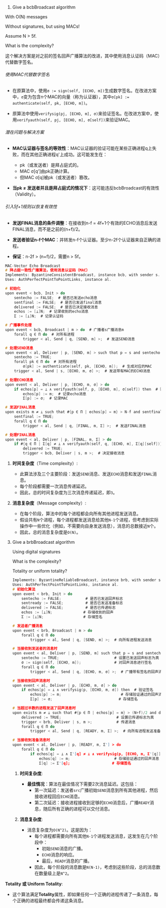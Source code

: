 1. Give a bcbBroadcast algorithm 

With O(N) messages

Without signatures, but using MACs!

Assume N > 5f.

What is the complexity?

这个解决方案是对之前的签名回声广播算法的改进，其中使用消息认证码（MAC）代替数字签名。

###### 使用MAC代替数字签名
- 在原算法中，使用`σ := sign(self, [ECHO, m])`生成数字签名。在改进方案中，`σ`变为包含n个MAC的向量（称为认证器），其中`σ[pk] := authenticate(self, pk, [ECHO, m])`。

- 原算法中使用`verifysig(pj, [ECHO, m], σ)`来验证签名。在改进方案中，使用`verifyauth(self, pj, [ECHO, m], σ[self])`来验证MAC。

###### 潜在问题与解决方案

- **MAC认证器与签名的等效性**：MAC认证器的验证可能在某些正确进程q上失败，而在其他正确进程q'上成功。这可能发生在：
    - pk（或发送者）是拜占庭式的。
    - MAC σ[q']由pk正确计算。
    - 但MAC σ[q]被pk（或发送者）篡改。

- **当pk ≠ 发送者并且是拜占庭式的情况下**：这可能违反bcbBroadcast的有效性（Validity）。

###### 引入5f+1规则以恢复有效性
- **发送FINAL消息的条件调整**：在接收到n-f = 4f+1个有效的ECHO消息后发送FINAL消息，而不是之前的(n+f)/2。

- **发送者验证n-f个MAC**：并转发n-f个认证器。至少n-2f个认证器来自正确的进程。

- **保证**：n-2f > (n+f)/2，需要n > 5f。

```c
MAC-Vector Echo Broadcast
# 拜占庭一致性广播算法，使用消息认证码（MAC）
Implements: ByzantineConsistentBroadcast, instance bcb, with sender s.
Uses: AuthPerfectPointToPointLinks, instance al.

# 初始化
upon event < bcb, Init > do
    sentecho := FALSE;  # 是否已发送echo消息
    sentfinal := FALSE;  # 是否已发送final消息
    delivered := FALSE;  # 是否已决定接收消息
    echos := [⊥]N;  # 记录收到的echo消息
    Σ := [⊥]N;  # 记录认证码

# 广播事件处理
upon event < bcb, Broadcast | m > do  # 广播者s广播消息m
    forall q ∈ Π do  # 对所有进程
        trigger < al, Send | q, [SEND, m] >;  # 发送SEND消息

# 处理SEND消息
upon event < al, Deliver | p, [SEND, m] > such that p = s and sentecho = FALSE do
    sentecho := TRUE;
    forall pk ∈ Π do  # 对所有进程
        σ[pk] := authenticate(self, pk, [ECHO, m]);  # 生成对应的MAC
    trigger < al, Send | s, [ECHO, m, σ] >;  # 发送带有MAC的ECHO消息

# 处理ECHO消息
upon event < al, Deliver | p, [ECHO, m, σ] > do
    if echos[p] = ⊥ ∧ verifyauth(self, p, [ECHO, m], σ[self]) then  # 验证MAC
        echos[p] := m;  # 记录echo消息
        Σ[p] := σ;  # 记录MAC

# 发送FINAL消息
upon exists m ≠ ⊥ such that #{p ∈ Π | echos[p] = m} > N-f and sentfinal = FALSE do
    sentfinal := TRUE;
    forall q ∈ Π do
        trigger < al, Send | q, [FINAL, m, Σ] >;  # 发送FINAL消息

# 处理FINAL消息
upon event < al, Deliver | p, [FINAL, m, Σ] > do
    if #{q ∈ Π | Σ[q] ≠ ⊥ ∧ verifyauth(self, q, [ECHO, m], Σ[q][self])} > (N+f)/2 and delivered = FALSE do
        delivered := TRUE;
        trigger < bcb, Deliver | s, m >;  # 决定接收消息
```

1. **时间复杂度**（Time complexity）:
   - 此算法涉及三个主要阶段：发送`SEND`消息、发送`ECHO`消息和发送`FINAL`消息。
   - 每个阶段都需要一次消息传递延迟。
   - 因此，总的时间复杂度为三次消息传递延迟，即`3`。

2. **消息复杂度**（Message complexity）:
   - 在每个阶段，算法中的每个进程都会向所有其他进程发送消息。
   - 假设共有`N`个进程，每个进程都发送消息给其他`N-1`个进程，但考虑到实际操作中一些优化（例如，不需要向自身发送消息），消息的总数接近`N`个。
   - 因此，总的消息复杂度是`O(N)`。

2. Give a brbBroadcast algorithm 

   Using digital signatures

   What is the complexity?

   Totality or uniform totality?

   ```c
   Implements: ByzantineReliableBroadcast, instance brb, with sender s.
   Uses: AuthPerfectPointToPointLinks, instance al.
   # 初始化算法
   upon event < brb, Init > do
       sentecho := FALSE;           # 是否已发送回声标志
       sentready := FALSE;          # 是否已发送准备标志
       delivered := FALSE;          # 是否已传递标志
       echos := [⊥]N;              # 存储收到的回声
       Σ := [⊥]N;                  # 存储签名
   
   # 发送者广播消息
   upon event < brb, Broadcast | m > do
       forall q ∈ Π do
           trigger < al, Send | q, [SEND, m] >;  # 向所有进程发送消息
   
   # 当接收到发送者的消息时
   upon event < al, Deliver | p, [SEND, m] such that p = s and sentecho = FALSE do
       sentecho := TRUE;                         # 设置已发送回声标志为真
       σ := sign(self, [ECHO, m]);               # 对回声消息进行签名
       forall q ∈ Π do
           trigger < al, Send | q, [ECHO, m, σ] >;  # 广播带有签名的回声消息
   
   # 当接收到回声消息时
   upon event < al, Deliver | p, [ECHO, m, σ] > do
       if echos[p] = ⊥ ∧ verifysig(p, [ECHO, m, σ]) then  # 验证签名
           echos[p] := m;                           # 存储验证通过的回声消息
           Σ[p] := σ;                              # 存储签名
   
   # 当超过半数的进程发送了回声消息时
   upon exists m ≠ ⊥ such that #{p ∈ Π | echos[p] = m} > (N+f)/2 and delivered = FALSE do
       delivered := TRUE;                         # 设置已传递标志为真
       trigger < brb, Deliver | s, m >;           # 传递消息
       forall q ∈ Π do
           trigger < al, Send | q, [READY, m, Σ] >;  # 向所有进程发送准备消息
   
   # 当接收到准备消息时
   upon event < al, Deliver | p, [READY, m, Σ'] > do
       forall q ∈ Π do
           if echos[q] = ⊥ ∧ Σ'[q] ≠ ⊥ ∧ verifysig(p, [ECHO, m, Σ'[q]]) then
               echos[q] := m;                    # 存储验证通过的回声消息
               Σ[q] := Σ'[q];                   # 存储签名
   ```

   1. **时间复杂度**:
      - **最佳情况**：算法在最佳情况下需要2次消息延迟。这包括：
        - 第一次延迟：发送者`src`广播初始`SEND`消息到所有其他进程，然后接收进程回应`ECHO`消息。
        - 第二次延迟：接收进程接收到足够的`ECHO`消息后，广播`READY`消息，随后所有正确的进程可以交付消息。

   2. **消息复杂度**:
      - 消息复杂度为`O(N^2)`。这是因为：
        - 每个进程都需要向所有其他`N-1`个进程发送消息，这发生在几个阶段中：
          - 初始`SEND`消息的广播。
          - `ECHO`消息的响应。
          - 最后，`READY`消息的广播。
        - 因此，每个阶段的消息数是`N(N-1)`，考虑到这些阶段，总的消息数在数量级上是`N^2`。

**Totality 或 Uniform Totality**:

- 这个算法满足**Totality**属性，即如果任何一个正确的进程传递了一条消息，每个正确的进程最终都会传递这条消息。
